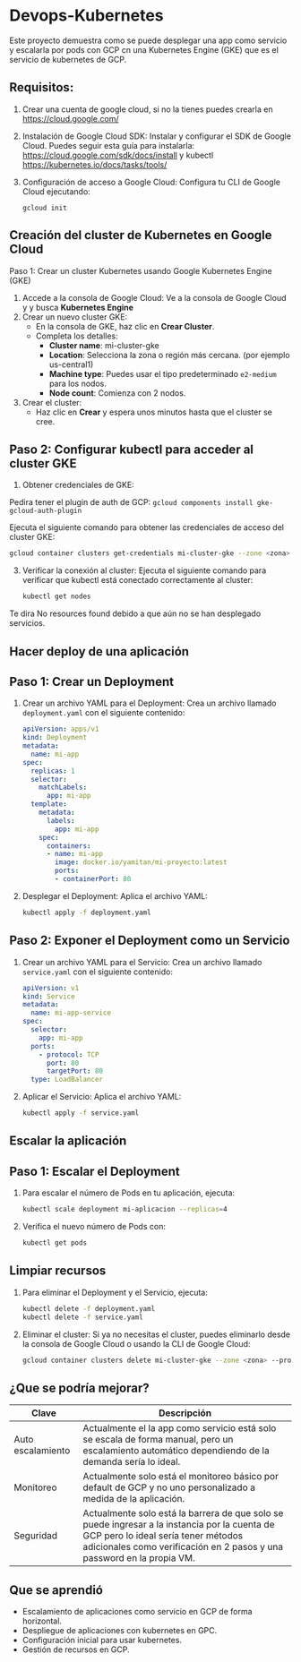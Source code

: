 # Devops-Kubernetes

Este proyecto demuestra como se puede desplegar una app como servicio y escalarla por pods con GCP cn una Kubernetes Engine (GKE) que es el servicio de kubernetes de GCP.

Requisitos:
-----------
1. Crear una cuenta de google cloud, si no la tienes puedes crearla en https://cloud.google.com/
2. Instalación de Google Cloud SDK: Instalar y configurar el SDK de Google Cloud. Puedes seguir esta guía para instalarla: https://cloud.google.com/sdk/docs/install y kubectl https://kubernetes.io/docs/tasks/tools/
3. Configuración de acceso a Google Cloud: Configura tu CLI de Google Cloud ejecutando:

   ```gcloud init```

Creación del cluster de Kubernetes en Google Cloud
------------
Paso 1: Crear un cluster Kubernetes usando Google Kubernetes Engine (GKE)
1. Accede a la consola de Google Cloud:
Ve a la consola de Google Cloud y y busca **Kubernetes Engine**
2. Crear un nuevo cluster GKE:
   - En la consola de GKE, haz clic en **Crear Cluster**.
   - Completa los detalles:
     - **Cluster name**: mi-cluster-gke
     - **Location**: Selecciona la zona o región más cercana. (por ejemplo us-central1)
     - **Machine type**: Puedes usar el tipo predeterminado `e2-medium` para los nodos.
     - **Node count**: Comienza con 2 nodos.
3. Crear el cluster:
   - Haz clic en **Crear** y espera unos minutos hasta que el cluster se cree.

Paso 2: Configurar kubectl para acceder al cluster GKE
-------------
1. Obtener credenciales de GKE:

Pedira tener el plugin de auth de GCP: ```gcloud components install gke-gcloud-auth-plugin```
   
   Ejecuta el siguiente comando para obtener las credenciales de acceso del cluster GKE:
   ```bash
   gcloud container clusters get-credentials mi-cluster-gke --zone <zona> --project <tu-proyecto>
   ```

3. Verificar la conexión al cluster:
   Ejecuta el siguiente comando para verificar que kubectl está conectado correctamente al cluster:
   ```bash
   kubectl get nodes
   ```
Te dira No resources found debido a que aún no se han desplegado servicios.

Hacer deploy de una aplicación
------------
Paso 1: Crear un Deployment
------------
1. Crear un archivo YAML para el Deployment:
   Crea un archivo llamado `deployment.yaml` con el siguiente contenido:
   ```yaml
   apiVersion: apps/v1
   kind: Deployment
   metadata:
     name: mi-app
   spec:
     replicas: 1
     selector:
       matchLabels:
         app: mi-app
     template:
       metadata:
         labels:
           app: mi-app
       spec:
         containers:
         - name: mi-app
           image: docker.io/yamitan/mi-proyecto:latest
           ports:
           - containerPort: 80
   ```

2. Desplegar el Deployment:
   Aplica el archivo YAML:
   ```bash
   kubectl apply -f deployment.yaml
   ```

Paso 2: Exponer el Deployment como un Servicio
--------------
1. Crear un archivo YAML para el Servicio:
   Crea un archivo llamado `service.yaml` con el siguiente contenido:
   ```yaml
   apiVersion: v1
   kind: Service
   metadata:
     name: mi-app-service
   spec:
     selector:
       app: mi-app
     ports:
       - protocol: TCP
         port: 80
         targetPort: 80
     type: LoadBalancer
   ```

2. Aplicar el Servicio:
   Aplica el archivo YAML:
   ```bash
   kubectl apply -f service.yaml
   ```

Escalar la aplicación
-------------
Paso 1: Escalar el Deployment
-------------
1. Para escalar el número de Pods en tu aplicación, ejecuta:
   ```bash
   kubectl scale deployment mi-aplicacion --replicas=4
   ```

2. Verifica el nuevo número de Pods con:
   ```bash
   kubectl get pods
   ```

Limpiar recursos
--------------
1. Para eliminar el Deployment y el Servicio, ejecuta:
   ```bash
   kubectl delete -f deployment.yaml
   kubectl delete -f service.yaml
   ```

2. Eliminar el cluster:
   Si ya no necesitas el cluster, puedes eliminarlo desde la consola de Google Cloud o usando la CLI de Google Cloud:
   ```bash
   gcloud container clusters delete mi-cluster-gke --zone <zona> --project <tu-proyecto>
   ```
¿Que se podría mejorar?
-------------
| Clave | Descripción |
| --- | --- |
| Auto escalamiento | Actualmente el la app como servicio está solo se escala de forma manual, pero un escalamiento automático dependiendo de la demanda sería lo ideal. |
| Monitoreo | Actualmente solo está el monitoreo básico por default de GCP y no uno personalizado a medida de la aplicación. |
| Seguridad | Actualmente solo está la barrera de que solo se puede ingresar a la instancia por la cuenta de GCP pero lo ideal sería tener métodos adicionales como verificación en 2 pasos y una password en la propia VM. |

Que se aprendió
---------------
- Escalamiento de aplicaciones como servicio en GCP de forma horizontal.
- Despliegue de aplicaciones con kubernetes en GPC.
- Configuración inicial para usar kubernetes.
- Gestión de recursos en GCP.
